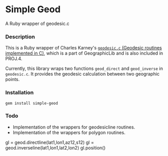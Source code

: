 Simple Geod
===========

A Ruby wrapper of geodesic.c

### Description

This is a Ruby wrapper of Charles Karney's [`geodesic.c` (Geodesic routines implemented in C)](https://geographiclib.sourceforge.io/html/C/), which is a part of GeographicLib and is also included in PROJ.4. 

Currently, this library wraps two functions `geod_direct` and `geod_inverse` in `geodesic.c`.
It provides the geodesic calculation between two geographic points.

### Installation

    gem install simple-geod

### Todo

* Implementation of the wrappers for geodesicline routines.
* Implementation of the wrappers for polygon routines.

gl = geod.directline(lat1,lon1,az12,s12)
gl = geod.inverseline(lat1,lon1,lat2,lon2)
gl.position()